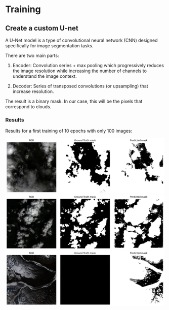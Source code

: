 # Training

## Create a custom U-net

A U-Net model is a type of convolutional neural network (CNN) designed specifically for image segmentation tasks.

There are two main parts:

1. Encoder:
   Convolution series + max pooling which progressively reduces the image resolution while increasing the number of channels to understand the image context.

2. Decoder:
   Series of transposed convolutions (or upsampling) that increase resolution.

The result is a binary mask. In our case, this will be the pixels that correspond to clouds.

### Results

Results for a first training of 10 epochs with only 100 images:

![training_10_epochs](images/training_10_epochs_0.png)
![training_10_epochs](images/training_10_epochs_1.png)
![training_10_epochs](images/training_10_epochs_2.png)
